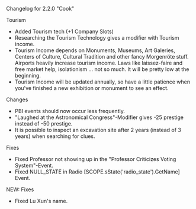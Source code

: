 Changelog for 2.2.0 "Cook"

Tourism
- Added Tourism tech (+1 Company Slots)
- Researching the Tourism Technology gives a modifier with Tourism income.
- Tourism Income depends on Monuments, Museums, Art Galeries, Centers of Culture, Cultural Tradition and other fancy Morgenröte stuff. Airports heavily increase tourism income. Laws like laissez-faire and free market help, isolationism ... not so much. It will be pretty low at the beginning.
- Tourism Income will be updated annually, so have a little patience when you've finished a new exhibition or monument to see an effect.

Changes
- PBI events should now occur less frequently.
- "Laughed at the Astronomical Congress"-Modifier gives -25 prestige instead of -50 prestige.
- It is possible to inspect an excavation site after 2 years (instead of 3 years) when searching for clues.

Fixes
- Fixed Professor not showing up in the "Professor Criticizes Voting System"-Event.
- Fixed NULL_STATE in Radio [SCOPE.sState('radio_state').GetName] Event.


NEW:
Fixes
- Fixed Lu Xun's name.